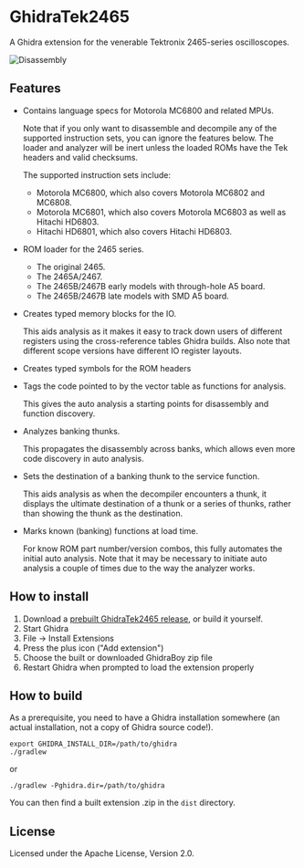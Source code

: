 # GhidraTek2465

A Ghidra extension for the venerable Tektronix 2465-series oscilloscopes.

![Disassembly](screenshot.png)

## Features

* Contains language specs for Motorola MC6800 and related MPUs.

  Note that if you only want to disassemble and decompile any of the supported
  instruction sets, you can ignore the features below.
  The loader and analyzer will be inert unless the loaded ROMs have the Tek
  headers and valid checksums.

  The supported instruction sets include:
  
  - Motorola MC6800, which also covers Motorola MC6802 and MC6808.
  - Motorola MC6801, which also covers Motorola MC6803 as well as Hitachi HD6803.
  - Hitachi HD6801, which also covers Hitachi HD6803.

* ROM loader for the 2465 series.
  - The original 2465.
  - The 2465A/2467.
  - The 2465B/2467B early models with through-hole A5 board.
  - The 2465B/2467B late models with SMD A5 board.
* Creates typed memory blocks for the IO.

  This aids analysis as it makes it easy to track down users of different registers
  using the cross-reference tables Ghidra builds.
  Also note that different scope versions have different IO register layouts.
  
* Creates typed symbols for the ROM headers
* Tags the code pointed to by the vector table as functions for analysis.

  This gives the auto analysis a starting points for disassembly and function discovery.
  
* Analyzes banking thunks.

  This propagates the disassembly across banks, which allows even more code discovery
  in auto analysis.
  
* Sets the destination of a banking thunk to the service function.

  This aids analysis as when the decompiler encounters a thunk, it displays
  the ultimate destination of a thunk or a series of thunks, rather than
  showing the thunk as the destination.

* Marks known (banking) functions at load time.

  For know ROM part number/version combos, this fully automates the initial
  auto analysis. Note that it may be necessary to initiate auto analysis
  a couple of times due to the way the analyzer works.

## How to install
1. Download a [prebuilt GhidraTek2465 release](https://github.com/sigurasg/GhidraTek2465/releases), or build it yourself.
1. Start Ghidra
1. File -> Install Extensions
1. Press the plus icon ("Add extension")
1. Choose the built or downloaded GhidraBoy zip file
1. Restart Ghidra when prompted to load the extension properly

## How to build

As a prerequisite, you need to have a Ghidra installation somewhere (an actual
installation, not a copy of Ghidra source code!).

```
export GHIDRA_INSTALL_DIR=/path/to/ghidra
./gradlew
```

or

```
./gradlew -Pghidra.dir=/path/to/ghidra
```

You can then find a built extension .zip in the `dist` directory.

## License

Licensed under the Apache License, Version 2.0.

